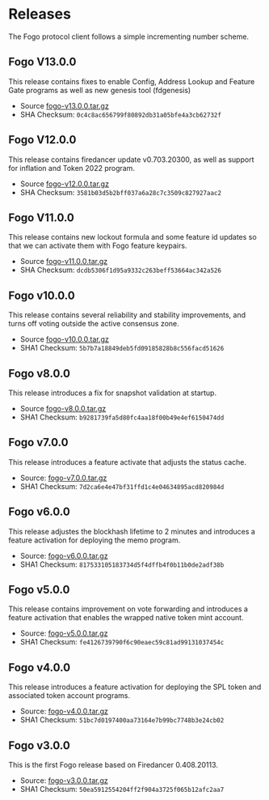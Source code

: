 # Releases

The Fogo protocol client follows a simple incrementing number scheme.


## Fogo V13.0.0

This release contains fixes to enable Config, Address Lookup and Feature Gate programs as well as new genesis tool (fdgenesis)

- Source [fogo-v13.0.0.tar.gz](https://static.fogo.io/fogo-v13.0.0.tar.gz)
- SHA Checksum: `0c4c8ac656799f80892db31a05bfe4a3cb62732f`

## Fogo V12.0.0

This release contains firedancer update v0.703.20300, as well as support for inflation and Token 2022 program.

- Source [fogo-v12.0.0.tar.gz](https://static.fogo.io/fogo-v12.0.0.tar.gz)
- SHA Checksum: `3581b03d5b2bff037a6a28c7c3509c827927aac2`

## Fogo V11.0.0

This release contains new lockout formula and some feature id updates so that we can activate them with Fogo feature keypairs.

- Source [fogo-v11.0.0.tar.gz](https://static.fogo.io/fogo-v11.0.0.tar.gz)
- SHA Checksum: `dcdb5306f1d95a9332c263beff53664ac342a526`

## Fogo v10.0.0

This release contains several reliability and stability improvements, and turns off voting outside the active consensus zone.

- Source [fogo-v10.0.0.tar.gz](https://static.fogo.io/fogo-v10.0.0.tar.gz)
- SHA1 Checksum: `5b7b7a18849deb5fd09185828b8c556facd51626`

## Fogo v8.0.0

This release introduces a fix for snapshot validation at startup.

- Source [fogo-v8.0.0.tar.gz](https://static.fogo.io/fogo-v8.0.0.tar.gz)
- SHA1 Checksum: `b9281739fa5d80fc4aa18f00b49e4ef6150474dd`

## Fogo v7.0.0

This release introduces a feature activate that adjusts the status cache.

- Source: [fogo-v7.0.0.tar.gz](https://static.fogo.io/fogo-v7.0.0.tar.gz)
- SHA1 Checksum: `7d2ca6e4e47bf31ffd1c4e04634895acd820984d`

## Fogo v6.0.0

This release adjustes the blockhash lifetime to 2 minutes and introduces a feature activation for deploying the memo program.

- Source: [fogo-v6.0.0.tar.gz](https://static.fogo.io/fogo-v6.0.0.tar.gz)
- SHA1 Checksum: `817533105183734d5f4dffb4f0b11b0de2adf38b`

## Fogo v5.0.0

This release contains improvement on vote forwarding and introduces a feature activation that enables the wrapped native token mint account.

- Source: [fogo-v5.0.0.tar.gz](https://static.fogo.io/fogo-v5.0.0.tar.gz)
- SHA1 Checksum: `fe4126739790f6c90eaec59c81ad99131037454c`

## Fogo v4.0.0

This release introduces a feature activation for deploying the SPL token and associated token account programs.

- Source: [fogo-v4.0.0.tar.gz](https://static.fogo.io/fogo-v4.0.0.tar.gz)
- SHA1 Checksum: `51bc7d0197400aa73164e7b99bc7748b3e24cb02`

## Fogo v3.0.0

This is the first Fogo release based on Firedancer 0.408.20113.

- Source: [fogo-v3.0.0.tar.gz](https://static.fogo.io/fogo-v3.0.0.tar.gz)
- SHA1 Checksum: `50ea5912554204ff2f904a3725f065b12afc2aa7`
